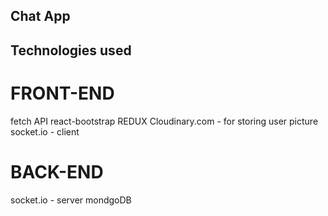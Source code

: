 ## Chat App

## Technologies used

# FRONT-END

fetch API 
react-bootstrap
REDUX
Cloudinary.com - for storing user picture
socket.io - client

# BACK-END

socket.io - server
mondgoDB